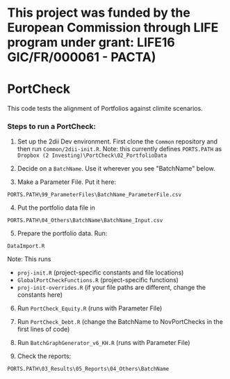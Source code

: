 # This project was funded by the European Commission through LIFE program under grant: LIFE16 GIC/FR/000061 - PACTA)
# PortCheck

This code tests the alignment of Portfolios against climite scenarios.

### Steps to run a PortCheck:

1. Set up the 2dii Dev environment.  First clone the ```Common``` repository and then run ```Common/2dii-init.R```.  Note: this currently defines ```PORTS.PATH```  as ```Dropbox (2 Investing)\PortCheck\02_PortfolioData```

2. Decide on a ```BatchName```. Use it wherever you see "BatchName" below.

3. Make a Parameter File.  Put it here: 
```
PORTS.PATH\99_ParameterFiles\BatchName_ParameterFile.csv
```

4. Put the portfolio data file in 
```
PORTS.PATH\04_Others\BatchName\BatchName_Input.csv
```

5. Prepare the portfolio data.  Run:
```
DataImport.R  
```
  Note: This runs 
  * ```proj-init.R``` (project-specific constants and file locations)
  * ```GlobalPortCheckFunctions.R``` (project-specific functions)
  * ```proj-init-overrides.R``` (if your file paths are different, change the constants here)

6. Run ```PortCheck_Equity.R``` (runs with Parameter File)

7. Run ```PortCheck_Debt.R``` (change the BatchName to NovPortChecks in the first lines of code)

8. Run ```BatchGraphGenerator_v6_KH.R``` (runs with Parameter File)

9. Check the reports: 
```
PORTS.PATH\03_Results\05_Reports\04_Others\BatchName
```
